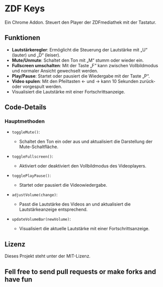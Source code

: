 # ZDF Keys

Ein Chrome Addon. Steuert den Player der ZDFmediathek mit der Tastatur.

## Funktionen

- **Lautstärkeregler**: Ermöglicht die Steuerung der Lautstärke mit „U“ (lauter) und „D“ (leiser).
- **Mute/Unmute**: Schaltet den Ton mit „M“ stumm oder wieder ein.
- **Fullscreen umschalten**: Mit der Taste „F“ kann zwischen Vollbildmodus und normaler Ansicht gewechselt werden.
- **Play/Pause**: Startet oder pausiert die Wiedergabe mit der Taste „P“.
- **Video spulen**: Mit den Pfeiltasten ← und → kann 10 Sekunden zurück- oder vorgespult werden.
- Visualisiert die Lautstärke mit einer Fortschrittsanzeige.

## Code-Details

### Hauptmethoden

- `toggleMute()`:
  - Schaltet den Ton ein oder aus und aktualisiert die Darstellung der Mute-Schaltfläche.

- `toggleFullscreen()`:
  - Aktiviert oder deaktiviert den Vollbildmodus des Videoplayers.

- `togglePlayPause()`:
  - Startet oder pausiert die Videowiedergabe.

- `adjustVolume(change)`:
  - Passt die Lautstärke des Videos an und aktualisiert die Lautstärkeanzeige entsprechend.

- `updateVolumeBar(newVolume)`:
  - Visualisiert die aktuelle Lautstärke mit einer Fortschrittsanzeige.
 
## Lizenz

Dieses Projekt steht unter der MIT-Lizenz.

## Fell free to send pull requests or make forks and have fun
